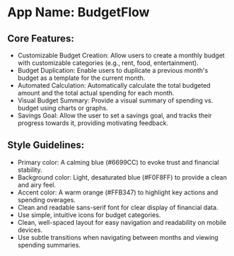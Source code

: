 # **App Name**: BudgetFlow

## Core Features:

- Customizable Budget Creation: Allow users to create a monthly budget with customizable categories (e.g., rent, food, entertainment).
- Budget Duplication: Enable users to duplicate a previous month's budget as a template for the current month.
- Automated Calculation: Automatically calculate the total budgeted amount and the total actual spending for each month.
- Visual Budget Summary: Provide a visual summary of spending vs. budget using charts or graphs.
- Savings Goal: Allow the user to set a savings goal, and tracks their progress towards it, providing motivating feedback.

## Style Guidelines:

- Primary color: A calming blue (#6699CC) to evoke trust and financial stability. 
- Background color: Light, desaturated blue (#F0F8FF) to provide a clean and airy feel.
- Accent color: A warm orange (#FFB347) to highlight key actions and spending overages.
- Clean and readable sans-serif font for clear display of financial data.
- Use simple, intuitive icons for budget categories.
- Clean, well-spaced layout for easy navigation and readability on mobile devices.
- Use subtle transitions when navigating between months and viewing spending summaries.